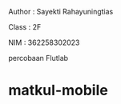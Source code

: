 Author : Sayekti Rahayuningtias

Class : 2F

NIM : 362258302023

percobaan Flutlab

# matkul-mobile
